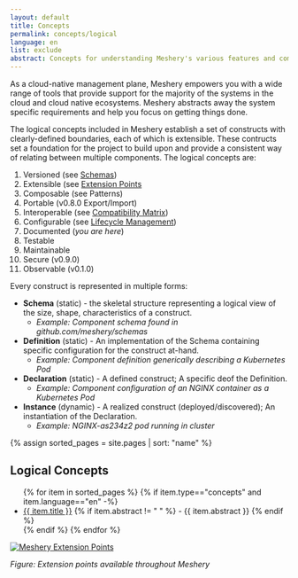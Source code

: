 ```yaml
---
layout: default
title: Concepts
permalink: concepts/logical
language: en
list: exclude
abstract: Concepts for understanding Meshery's various features and components.
---
```


As a cloud-native management plane, Meshery empowers you with a wide range of tools that provide support for the majority of the systems in the cloud and cloud native ecosystems. Meshery abstracts away the system specific requirements and help you focus on getting things done.

The logical concepts included in Meshery establish a set of constructs with clearly-defined boundaries, each of which is extensible. These contructs set a foundation for the project to build upon and provide a consistent way of relating between multiple components. The logical concepts are:

1. Versioned (see [Schemas](https://github.com/meshery/schemas))
2. Extensible (see [Extension Points](/extensibility)
3. Composable (see Patterns)
4. Portable (v0.8.0 Export/Import)
5. Interoperable (see [Compatibility Matrix](/installation/compatibility-matrix))
6. Configurable (see [Lifecycle Management](/tasks/lifecycle-management))
7. Documented (_you are here_)
8. Testable
9. Maintainable
10. Secure (v0.9.0)
11. Observable (v0.1.0)

Every construct is represented in multiple forms:

- **Schema** (static) - the skeletal structure representing a logical view of the size, shape, characteristics of a construct.
  - *Example: Component schema found in github.com/meshery/schemas*
- **Definition** (static) - An implementation of the Schema containing specific configuration for the construct at-hand.
  - *Example: Component definition generically describing a Kubernetes Pod*
- **Declaration** (static) - A defined construct; A specific deof the Definition.
  - *Example: Component configuration of an NGINX container as a Kubernetes Pod*
- **Instance** (dynamic) - A realized construct (deployed/discovered); An instantiation of the Declaration.
  - *Example: NGINX-as234z2 pod running in cluster*

{% assign sorted_pages = site.pages | sort: "name" %}

## Logical Concepts

<ul>
    {% for item in sorted_pages %}
    {% if item.type=="concepts" and item.language=="en" -%}
      <li><a href="{{ site.baseurl }}{{ item.url }}">{{ item.title }}</a>
      {% if item.abstract != " " %}
        -  {{ item.abstract }}
      {% endif %}
      </li>
      {% endif %}
    {% endfor %}
</ul>

[![Meshery Extension Points]({{site.baseurl}}/assets/img/architecture/meshery_extension_points.svg)]({{site.baseurl}}/assets/img/architecture/meshery_extension_points.svg)

_Figure: Extension points available throughout Meshery_
